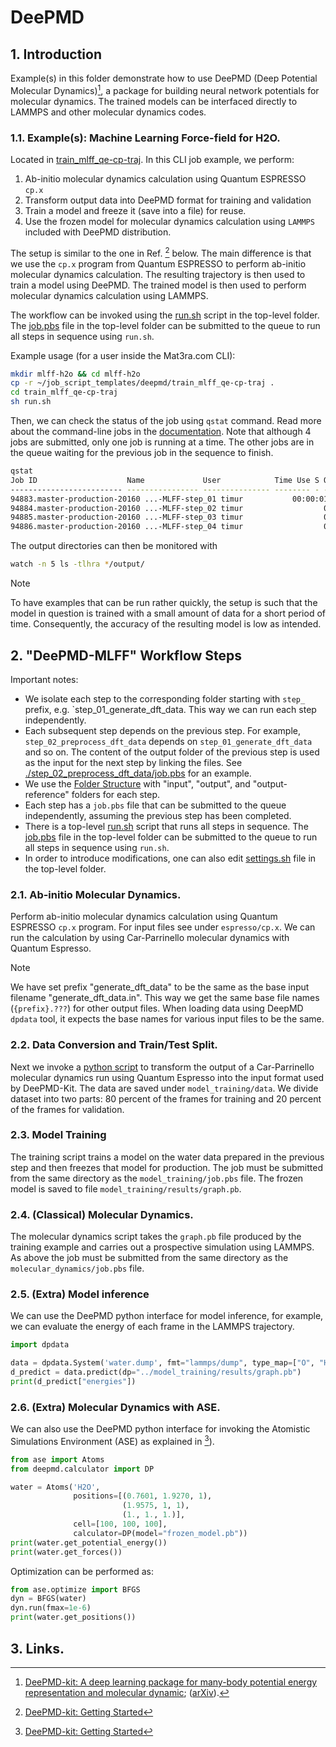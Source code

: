# DeePMD

## 1. Introduction

Example(s) in this folder demonstrate how to use DeePMD (Deep Potential Molecular Dynamics)[^1], a package for building  neural network potentials for molecular dynamics. The trained models can be interfaced directly to LAMMPS and other molecular dynamics codes.

### 1.1. Example(s): Machine Learning Force-field for H2O.

Located in [train_mlff_qe-cp-traj](train_mlff_qe-cp-traj/). In this CLI job example, we perform:

1. Ab-initio molecular dynamics calculation using Quantum ESPRESSO `cp.x`
2. Transform output data into DeePMD format for training and validation
3. Train a model and freeze it (save into a file) for reuse.
4. Use the frozen model for molecular dynamics calculation using `LAMMPS` included with DeePMD distribution.

The setup is similar to the one in Ref. [^2] below. The main difference is that we use the `cp.x` program from Quantum ESPRESSO to perform ab-initio molecular dynamics calculation. The resulting trajectory is then used to train a model using DeePMD. The trained model is then used to perform molecular dynamics calculation using LAMMPS.

The workflow can be invoked using the [run.sh](./train_mlff_qe-cp-traj/run.sh) script in the top-level folder. The [job.pbs](./train_mlff_qe-cp-traj/job.pbs) file in the top-level folder can be submitted to the queue to run all steps in sequence using `run.sh`.

Example usage (for a user inside the Mat3ra.com CLI):

```bash
mkdir mlff-h2o && cd mlff-h2o
cp -r ~/job_script_templates/deepmd/train_mlff_qe-cp-traj .
cd train_mlff_qe-cp-traj
sh run.sh
```

Then, we can check the status of the job using `qstat` command. Read more about the command-line jobs in the [documentation](https://docs.mat3ra.com/jobs-cli/overview/). Note that although 4 jobs are submitted, only one job is running at a time. The other jobs are in the queue waiting for the previous job in the sequence to finish.

```bash
qstat
Job ID                    Name             User            Time Use S Queue
------------------------- ---------------- --------------- -------- - -----
94883.master-production-20160 ...-MLFF-step_01 timur           00:00:01 R D              
94884.master-production-20160 ...-MLFF-step_02 timur                  0 H D              
94885.master-production-20160 ...-MLFF-step_03 timur                  0 H D              
94886.master-production-20160 ...-MLFF-step_04 timur                  0 H D  
```

The output directories can then be monitored with 

```bash
watch -n 5 ls -tlhra */output/
```

> [!NOTE]
> To have examples that can be run rather quickly, the setup is such that the model in question is trained with a small amount of data for a short period of time. Consequently, the accuracy of the resulting model is low as intended.

## 2. "DeePMD-MLFF" Workflow Steps

Important notes:

- We isolate each step to the corresponding folder starting with `step_` prefix, e.g. `step_01_generate_dft_data. This way we can run each step independently.
- Each subsequent step depends on the previous step. For example, `step_02_preprocess_dft_data` depends on `step_01_generate_dft_data` and so on. The content of the output folder of the previous step is used as the input for the next step by linking the files. See [./step_02_preprocess_dft_data/job.pbs](./train_mlff_qe-cp-traj/step_02_preprocess_dft_data/job.pbs) for an example.
- We use the [Folder Structure](README.md#folder-structure) with "input", "output", and "output-reference" folders for each step.
- Each step has a `job.pbs` file that can be submitted to the queue independently, assuming the previous step has been completed.
- There is a top-level [run.sh](./train_mlff_qe-cp-traj/run.sh) script that runs all steps in sequence. The [job.pbs](./train_mlff_qe-cp-traj/job.pbs) file in the top-level folder can be submitted to the queue to run all steps in sequence using `run.sh`.
- In order to introduce modifications, one can also edit [settings.sh](./train_mlff_qe-cp-traj/settings.sh) file in the top-level folder.

### 2.1. Ab-initio Molecular Dynamics.

Perform ab-initio molecular dynamics calculation using Quantum ESPRESSO `cp.x` program. For input files see under `espresso/cp.x`. We can run the calculation by using Car-Parrinello molecular dynamics with Quantum Espresso.

> [!NOTE]
> We have set prefix "generate_dft_data" to be the same as the base input filename "generate_dft_data.in". This way we get the same base file names (`{prefix}.???`) for other output files. When loading data using DeepMD `dpdata` tool, it expects the base names for various input files to be the same.

### 2.2. Data Conversion and Train/Test Split.

Next we invoke a [python script](./train_mlff_qe-cp-traj/step_02_preprocess_dft_data/input/convert_and_train_test_split.py) to transform the output of a
Car-Parrinello molecular dynamics run using Quantum Espresso into the input
format used by DeePMD-Kit. The data are saved under `model_training/data`.  We divide dataset into two parts: 80 percent of the frames for training and
20 percent of the frames for validation.

### 2.3. Model Training

The training script trains a model on the water data prepared in the previous
step and then freezes that model for production. The job must be submitted from
the same directory as the `model_training/job.pbs` file. The frozen model is
saved to file `model_training/results/graph.pb`.


### 2.4. (Classical) Molecular Dynamics.

The molecular dynamics script takes the `graph.pb` file produced by the training
example and carries out a prospective simulation using LAMMPS. As above the job
must be submitted from the same directory as the `molecular_dynamics/job.pbs`
file.


### 2.5. (Extra) Model inference

We can use the DeePMD python interface for model inference, for example, we can
evaluate the energy of each frame in the LAMMPS trajectory.

```py
import dpdata

data = dpdata.System('water.dump', fmt="lammps/dump", type_map=["O", "H"])
d_predict = data.predict(dp="../model_training/results/graph.pb")
print(d_predict["energies"])
```

### 2.6. (Extra) Molecular Dynamics with ASE.

We can also use the DeePMD python interface for invoking the Atomistic Simulations Environment (ASE) as explained in [^2]).

```python
from ase import Atoms
from deepmd.calculator import DP

water = Atoms('H2O',
              positions=[(0.7601, 1.9270, 1),
                         (1.9575, 1, 1),
                         (1., 1., 1.)],
              cell=[100, 100, 100],
              calculator=DP(model="frozen_model.pb"))
print(water.get_potential_energy())
print(water.get_forces())
```

Optimization can be performed as:

```python
from ase.optimize import BFGS
dyn = BFGS(water)
dyn.run(fmax=1e-6)
print(water.get_positions())
```

## 3. Links.

[^1]: [DeePMD-kit: A deep learning package for many-body potential energy representation and molecular dynamic](https://doi.org/10.1016/j.cpc.2018.03.016); ([arXiv](https://arxiv.org/abs/1712.03641)).
[^2]: [DeePMD-kit: Getting Started](https://docs.deepmodeling.com/projects/deepmd/en/v2.0.0.b4/getting-started.html#)
